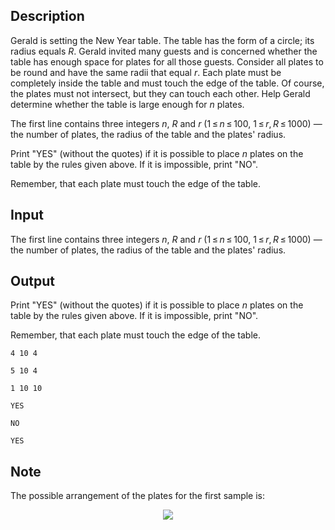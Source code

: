 ## Description

<div><p>Gerald is setting the New Year table. The table has the form of a circle; its radius equals <span class="tex-span"><i>R</i></span>. Gerald invited many guests and is concerned whether the table has enough space for plates for all those guests. Consider all plates to be round and have the same radii that equal <span class="tex-span"><i>r</i></span>. Each plate must be completely inside the table and must touch the edge of the table. Of course, the plates must not intersect, but they can touch each other. Help Gerald determine whether the table is large enough for <span class="tex-span"><i>n</i></span> plates.</p></div><div class="input-specification"><p>The first line contains three integers <span class="tex-span"><i>n</i></span>, <span class="tex-span"><i>R</i></span> and <span class="tex-span"><i>r</i></span> (<span class="tex-span">1 ≤ <i>n</i> ≤ 100</span>, <span class="tex-span">1 ≤ <i>r</i>, <i>R</i> ≤ 1000</span>) — the number of plates, the radius of the table and the plates' radius.</p></div><div class="output-specification"><p>Print "<span class="tex-font-style-tt">YES</span>" (without the quotes) if it is possible to place <span class="tex-span"><i>n</i></span> plates on the table by the rules given above. If it is impossible, print "<span class="tex-font-style-tt">NO</span>".</p><p>Remember, that each plate must touch the edge of the table. </p></div>

## Input

<p>The first line contains three integers <span class="tex-span"><i>n</i></span>, <span class="tex-span"><i>R</i></span> and <span class="tex-span"><i>r</i></span> (<span class="tex-span">1 ≤ <i>n</i> ≤ 100</span>, <span class="tex-span">1 ≤ <i>r</i>, <i>R</i> ≤ 1000</span>) — the number of plates, the radius of the table and the plates' radius.</p>

## Output

<p>Print "<span class="tex-font-style-tt">YES</span>" (without the quotes) if it is possible to place <span class="tex-span"><i>n</i></span> plates on the table by the rules given above. If it is impossible, print "<span class="tex-font-style-tt">NO</span>".</p><p>Remember, that each plate must touch the edge of the table. </p>





```input1
4 10 4

```




```input2
5 10 4

```




```input3
1 10 10

```




```output1
YES

```




```output2
NO

```




```output3
YES

```



## Note

<p>The possible arrangement of the plates for the first sample is: </p><center> <img class="tex-graphics" src="file://6Gk5U7z1.png" style="max-width: 100.0%;max-height: 100.0%;"> </center>
